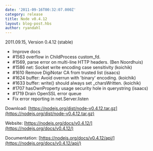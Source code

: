 ```yaml
---
date: '2011-09-16T00:32:07.000Z'
category: release
title: Node v0.4.12
layout: blog-post.hbs
author: ryandahl
---
```


2011.09.15, Version 0.4.12 (stable)

- Improve docs
- #1563 overflow in ChildProcess custom_fd.
- #1569, parse error on multi-line HTTP headers. (Ben Noordhuis)
- #1586 net: Socket write encoding case sensitivity (koichik)
- #1610 Remove DigiNotar CA from trusted list (isaacs)
- #1624 buffer: Avoid overrun with 'binary' encoding. (koichik)
- #1633 buffer: write() should always set \_charsWritten. (koichik)
- #1707 hasOwnProperty usage security hole in querystring (isaacs)
- #1719 Drain OpenSSL error queue
- Fix error reporting in net.Server.listen

Download: [https://nodejs.org/dist/node-v0.4.12.tar.gz](https://nodejs.org/dist/node-v0.4.12.tar.gz)

Website: [https://nodejs.org/docs/v0.4.12/](https://nodejs.org/docs/v0.4.12/)

Documentation: [https://nodejs.org/docs/v0.4.12/api/](https://nodejs.org/docs/v0.4.12/api/)
